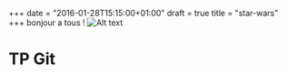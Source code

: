 +++
date = "2016-01-28T15:15:00+01:00"
draft = true
title = "star-wars"
+++
bonjour a tous !
![Alt text](/hansolo.jpg) 
# TP Git